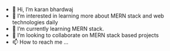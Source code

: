 - 👋 Hi, I’m karan bhardwaj
- 👀 I’m interested in learning more about MERN stack and web technologies daily
- 🌱 I’m currently learning MERN stack.
- 💞️ I’m looking to collaborate on MERN stack based projects
- 📫 How to reach me ...

<!---
karan00034/karan00034 is a ✨ special ✨ repository because its `README.md` (this file) appears on your GitHub profile.
You can click the Preview link to take a look at your changes.
--->
